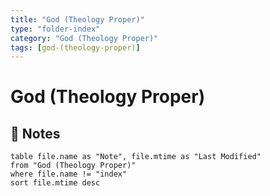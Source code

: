 ```yaml
---
title: "God (Theology Proper)"
type: "folder-index"
category: "God (Theology Proper)"
tags: [god-(theology-proper)]
---
```


# God (Theology Proper)

## 📄 Notes
```dataview
table file.name as "Note", file.mtime as "Last Modified"
from "God (Theology Proper)"
where file.name != "index"
sort file.mtime desc
```
